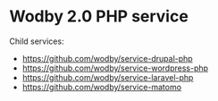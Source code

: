 # Wodby 2.0 PHP service

Child services:

- https://github.com/wodby/service-drupal-php
- https://github.com/wodby/service-wordpress-php
- https://github.com/wodby/service-laravel-php
- https://github.com/wodby/service-matomo
